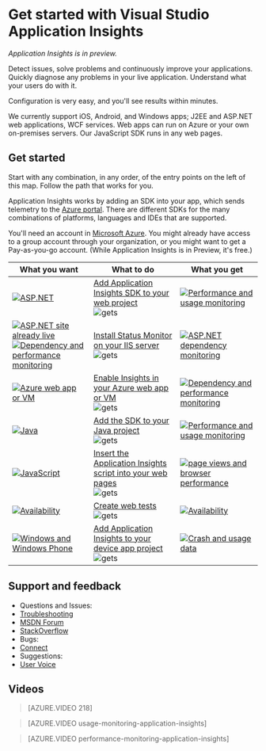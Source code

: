 <properties 
	pageTitle="Get started with Application Insights" 
	description="Analyze usage, availability and performance of your on-premises or Microsoft Azure web application with Application Insights." 
	services="application-insights" 
    documentationCenter=""
	authors="alancameronwills" 
	manager="ronmart"/>

<tags 
	ms.service="application-insights" 
	ms.workload="tbd" 
	ms.tgt_pltfrm="ibiza" 
	ms.devlang="na" 
	ms.topic="hero-article" 
	ms.date="04/26/2015" 
	ms.author="awills"/>

# Get started with Visual Studio Application Insights

*Application Insights is in preview.*

Detect issues, solve problems and continuously improve your applications. Quickly diagnose any problems in your live application. Understand what your users do with it.

Configuration is very easy, and you'll see results within minutes.

We currently support iOS, Android, and Windows apps; J2EE and ASP.NET web applications, WCF services. Web apps can run on  Azure or your own on-premises servers. Our JavaScript SDK runs in any web pages.

## Get started

Start with any combination, in any order, of the entry points on the left of this map. Follow the path that works for you.

Application Insights works by adding an SDK into your app, which sends telemetry to the [Azure portal](http://portal.azure.com). There are different SDKs for the many combinations of platforms, languages and IDEs that are supported.

You'll need an account in [Microsoft Azure](http://azure.com). You might already have access to a group account through your organization, or you might want to get a Pay-as-you-go account. (While Application Insights is in Preview, it's free.)

What you want | What to do | What you get
---|---|---
 <a href="app-insights-start-monitoring-app-health-usage.md">![ASP.NET](./media/appinsights/appinsights-gs-i-01-perf.png)</a> | <a href="app-insights-start-monitoring-app-health-usage.md">Add Application Insights SDK to your web project</a> <br/> ![gets](./media/appinsights/appinsights-00arrow.png) | <a href="app-insights-start-monitoring-app-health-usage.md">![Performance and usage monitoring](./media/appinsights/appinsights-gs-r-01-perf.png)</a>
<a href="app-insights-monitor-performance-live-website-now.md">![ASP.NET site already live](./media/appinsights/appinsights-gs-i-04-red2.png)</a><br/><a href="app-insights-monitor-performance-live-website-now.md">![Dependency and performance monitoring](./media/appinsights/appinsights-gs-i-03-red.png)</a>|<a href="app-insights-monitor-performance-live-website-now.md">Install Status Monitor on your IIS server</a> <br/> ![gets](./media/appinsights/appinsights-00arrow.png) | <a href="app-insights-monitor-performance-live-website-now.md">![ASP.NET dependency monitoring](./media/appinsights/appinsights-gs-r-03-red.png)</a>
<a href="insights-perf-analytics.md">![Azure web app or VM](./media/appinsights/appinsights-gs-i-10-azure.png)</a>|<a href="insights-perf-analytics.md">Enable Insights in your Azure web app or VM</a> <br/> ![gets](./media/appinsights/appinsights-00arrow.png) | <a href="insights-perf-analytics.md">![Dependency and performance monitoring](./media/appinsights/appinsights-gs-r-03-red.png)</a>
<a href="app-insights-java-get-started.md">![Java](./media/appinsights/appinsights-gs-i-11-java.png)</a>|<a href="app-insights-java-get-started.md">Add the SDK to your Java project</a><br/>![gets](./media/appinsights/appinsights-00arrow.png) | <a href="app-insights-java-get-started.md">![Performance and usage monitoring](./media/appinsights/appinsights-gs-r-10-java.png)</a>
<a href="app-insights-web-track-usage.md">![JavaScript](./media/appinsights/appinsights-gs-i-02-usage.png)</a>|<a href="app-insights-web-track-usage.md">Insert the Application Insights script into your web pages</a><br/>![gets](./media/appinsights/appinsights-00arrow.png) | <a href="app-insights-web-track-usage.md">![page views and browser performance](./media/appinsights/appinsights-gs-r-02-usage.png)</a>
<a href="app-insights-monitor-web-app-availability.md">![Availability](./media/appinsights/appinsights-gs-i-05-avail.png)</a>|<a href="app-insights-monitor-web-app-availability.md">Create web tests</a><br/>![gets](./media/appinsights/appinsights-00arrow.png) | <a href="app-insights-monitor-web-app-availability.md">![Availability](./media/appinsights/appinsights-gs-r-05-avail.png)</a>
<a href="app-insights-windows-get-started.md">![Windows and Windows Phone](./media/appinsights/appinsights-gs-i-06-device.png)</a>|<a href="app-insights-windows-get-started.md">Add Application Insights to your device app project</a><br/>![gets](./media/appinsights/appinsights-00arrow.png) | <a href="app-insights-windows-get-started.md">![Crash and usage data](./media/appinsights/appinsights-gs-r-06-device.png)</a>

## Support and feedback

* Questions and Issues:
 * [Troubleshooting][qna]
 * [MSDN Forum](https://social.msdn.microsoft.com/Forums/vstudio/en-US/home?forum=ApplicationInsights)
 * [StackOverflow](http://stackoverflow.com/questions/tagged/ms-application-insights)
* Bugs:
 * [Connect](https://connect.microsoft.com/VisualStudio/Feedback/LoadSubmitFeedbackForm?FormID=6076)
* Suggestions:
 * [User Voice](http://visualstudio.uservoice.com/forums/121579-visual-studio/category/77108-application-insights)



## <a name="video"></a>Videos


> [AZURE.VIDEO 218]

> [AZURE.VIDEO usage-monitoring-application-insights]

> [AZURE.VIDEO performance-monitoring-application-insights]



<!--Link references-->

[qna]: app-insights-troubleshoot-faq.md

